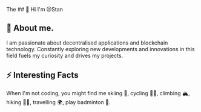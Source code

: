 The ## 👋 Hi I'm @Stan

## 👀 About me.
I am passionate about decentralised applications and blockchain technology. Constantly exploring new developments and innovations in this field fuels my curiosity and drives my projects.


## ⚡ Interesting Facts
When I'm not coding, you might find me skiing 🎿, cycling 🚴‍♂️, climbing 🏔️, hiking 🚶‍♂️, travelling 🌍, play badminton 🏸.
